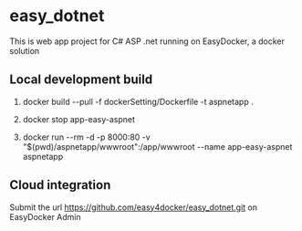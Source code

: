 # easy_dotnet
This is web app project for C# ASP .net running on EasyDocker, a docker solution

## Local development build

1. docker build --pull -f dockerSetting/Dockerfile -t aspnetapp .

2. docker stop app-easy-aspnet

3. docker run --rm -d -p 8000:80  -v "$(pwd)/aspnetapp/wwwroot":/app/wwwroot --name app-easy-aspnet aspnetapp

## Cloud integration

Submit the url https://github.com/easy4docker/easy_dotnet.git on EasyDocker Admin
